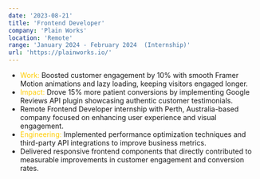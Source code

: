 ```yaml
---
date: '2023-08-21'
title: 'Frontend Developer'
company: 'Plain Works'
location: 'Remote'
range: 'January 2024 - February 2024  (Internship)'
url: 'https://plainworks.io/'
---
```


- <span style="color: #FFCC00;">Work:</span> Boosted customer engagement by 10% with smooth Framer Motion animations and lazy loading, keeping visitors engaged longer.
- <span style="color: #FFCC00;">Impact:</span> Drove 15% more patient conversions by implementing Google Reviews API plugin showcasing authentic customer testimonials.
- Remote Frontend Developer internship with Perth, Australia-based company focused on enhancing user experience and visual engagement.
- <span style="color: #FFCC00;">Engineering:</span> Implemented performance optimization techniques and third-party API integrations to improve business metrics.
- Delivered responsive frontend components that directly contributed to measurable improvements in customer engagement and conversion rates.
